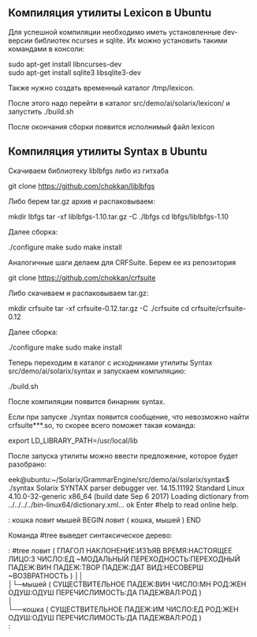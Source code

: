 ## Компиляция утилиты Lexicon в Ubuntu

Для успешной компиляции необходимо иметь установленные dev-версии библиотек ncurses и sqlite.
Их можно установить такими командами в консоли:

sudo apt-get install libncurses-dev  
sudo apt-get install sqlite3 libsqlite3-dev  

Также нужно создать временный каталог /tmp/lexicon.

После этого надо перейти в каталог src/demo/ai/solarix/lexicon/ и запустить ./build.sh

После окончания сборки появится исполнимый файл lexicon


## Компиляция утилиты Syntax в Ubuntu

Скачиваем библиотеку liblbfgs либо из гитхаба

git clone https://github.com/chokkan/liblbfgs

Либо берем tar.gz архив и распаковываем:

mkdir lbfgs
tar -xf liblbfgs-1.10.tar.gz -C ./lbfgs
cd lbfgs/liblbfgs-1.10

Далее сборка:

./configure
make
sudo make install

Аналогичные шаги делаем для CRFSuite. Берем ее из репозитория

git clone https://github.com/chokkan/crfsuite

Либо скачиваем и распаковываем tar.gz:

mkdir crfsuite
tar -xf crfsuite-0.12.tar.gz -C ./crfsuite
cd crfsuite/crfsuite-0.12

Далее сборка:

./configure
make
sudo make install

Теперь переходим в каталог с исходниками утилиты Syntax src/demo/ai/solarix/syntax и
запускаем компиляцию:

./build.sh

После компиляции появится бинарник syntax.

Если при запуске ./syntax появится сообщение, что невозможно найти crfsuite***.so, то
скорее всего поможет такая команда:

export LD_LIBRARY_PATH=/usr/local/lib

После запуска утилиты можно ввести предложение, которое будет разобрано:

eek@ubuntu:~/Solarix/GrammarEngine/src/demo/ai/solarix/syntax$ ./syntax
Solarix SYNTAX parser debugger ver. 14.15.11192 Standard Linux 4.10.0-32-generic x86_64  (build date Sep  6 2017)
Loading dictionary from ../../../../bin-linux64/dictionary.xml... ok
Enter #help to read online help.

: кошка ловит мышей
BEGIN  ловит ( кошка, мышей )   END


Команда #tree выведет синтаксическое дерево:

: #tree
ловит ( ГЛАГОЛ НАКЛОНЕНИЕ:ИЗЪЯВ ВРЕМЯ:НАСТОЯЩЕЕ ЛИЦО:3 ЧИСЛО:ЕД ~МОДАЛЬНЫЙ ПЕРЕХОДНОСТЬ:ПЕРЕХОДНЫЙ ПАДЕЖ:ВИН ПАДЕЖ:ТВОР ПАДЕЖ:ДАТ ВИД:НЕСОВЕРШ ~ВОЗВРАТНОСТЬ )
││                                                                                                                                                            
│└─мышей ( СУЩЕСТВИТЕЛЬНОЕ ПАДЕЖ:ВИН ЧИСЛО:МН РОД:ЖЕН ОДУШ:ОДУШ ПЕРЕЧИСЛИМОСТЬ:ДА ПАДЕЖВАЛ:РОД )                                                              
│                                                                                                                                                             
└──кошка ( СУЩЕСТВИТЕЛЬНОЕ ПАДЕЖ:ИМ ЧИСЛО:ЕД РОД:ЖЕН ОДУШ:ОДУШ ПЕРЕЧИСЛИМОСТЬ:ДА ПАДЕЖВАЛ:РОД )                                                               
: 
